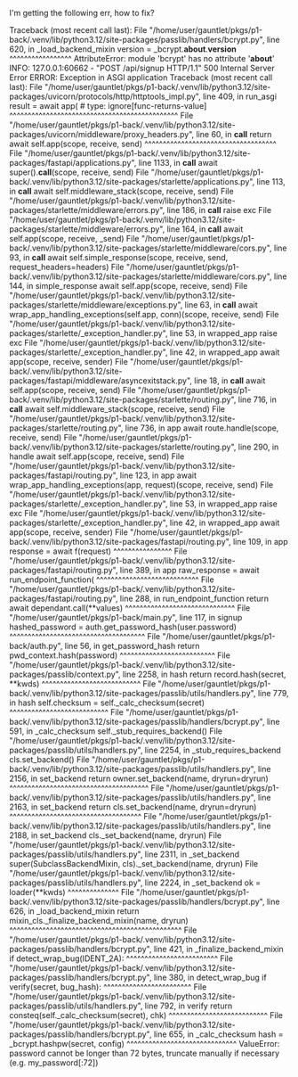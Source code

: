 I'm getting the following err, how to fix?

Traceback (most recent call last):
  File "/home/user/gauntlet/pkgs/p1-back/.venv/lib/python3.12/site-packages/passlib/handlers/bcrypt.py", line 620, in _load_backend_mixin
    version = _bcrypt.__about__.__version__
              ^^^^^^^^^^^^^^^^^
AttributeError: module 'bcrypt' has no attribute '__about__'
INFO:     127.0.0.1:60662 - "POST /api/signup HTTP/1.1" 500 Internal Server Error
ERROR:    Exception in ASGI application
Traceback (most recent call last):
  File "/home/user/gauntlet/pkgs/p1-back/.venv/lib/python3.12/site-packages/uvicorn/protocols/http/httptools_impl.py", line 409, in run_asgi
    result = await app(  # type: ignore[func-returns-value]
             ^^^^^^^^^^^^^^^^^^^^^^^^^^^^^^^^^^^^^^^^^^^^^^
  File "/home/user/gauntlet/pkgs/p1-back/.venv/lib/python3.12/site-packages/uvicorn/middleware/proxy_headers.py", line 60, in __call__
    return await self.app(scope, receive, send)
           ^^^^^^^^^^^^^^^^^^^^^^^^^^^^^^^^^^^^
  File "/home/user/gauntlet/pkgs/p1-back/.venv/lib/python3.12/site-packages/fastapi/applications.py", line 1133, in __call__
    await super().__call__(scope, receive, send)
  File "/home/user/gauntlet/pkgs/p1-back/.venv/lib/python3.12/site-packages/starlette/applications.py", line 113, in __call__
    await self.middleware_stack(scope, receive, send)
  File "/home/user/gauntlet/pkgs/p1-back/.venv/lib/python3.12/site-packages/starlette/middleware/errors.py", line 186, in __call__
    raise exc
  File "/home/user/gauntlet/pkgs/p1-back/.venv/lib/python3.12/site-packages/starlette/middleware/errors.py", line 164, in __call__
    await self.app(scope, receive, _send)
  File "/home/user/gauntlet/pkgs/p1-back/.venv/lib/python3.12/site-packages/starlette/middleware/cors.py", line 93, in __call__
    await self.simple_response(scope, receive, send, request_headers=headers)
  File "/home/user/gauntlet/pkgs/p1-back/.venv/lib/python3.12/site-packages/starlette/middleware/cors.py", line 144, in simple_response
    await self.app(scope, receive, send)
  File "/home/user/gauntlet/pkgs/p1-back/.venv/lib/python3.12/site-packages/starlette/middleware/exceptions.py", line 63, in __call__
    await wrap_app_handling_exceptions(self.app, conn)(scope, receive, send)
  File "/home/user/gauntlet/pkgs/p1-back/.venv/lib/python3.12/site-packages/starlette/_exception_handler.py", line 53, in wrapped_app
    raise exc
  File "/home/user/gauntlet/pkgs/p1-back/.venv/lib/python3.12/site-packages/starlette/_exception_handler.py", line 42, in wrapped_app
    await app(scope, receive, sender)
  File "/home/user/gauntlet/pkgs/p1-back/.venv/lib/python3.12/site-packages/fastapi/middleware/asyncexitstack.py", line 18, in __call__
    await self.app(scope, receive, send)
  File "/home/user/gauntlet/pkgs/p1-back/.venv/lib/python3.12/site-packages/starlette/routing.py", line 716, in __call__
    await self.middleware_stack(scope, receive, send)
  File "/home/user/gauntlet/pkgs/p1-back/.venv/lib/python3.12/site-packages/starlette/routing.py", line 736, in app
    await route.handle(scope, receive, send)
  File "/home/user/gauntlet/pkgs/p1-back/.venv/lib/python3.12/site-packages/starlette/routing.py", line 290, in handle
    await self.app(scope, receive, send)
  File "/home/user/gauntlet/pkgs/p1-back/.venv/lib/python3.12/site-packages/fastapi/routing.py", line 123, in app
    await wrap_app_handling_exceptions(app, request)(scope, receive, send)
  File "/home/user/gauntlet/pkgs/p1-back/.venv/lib/python3.12/site-packages/starlette/_exception_handler.py", line 53, in wrapped_app
    raise exc
  File "/home/user/gauntlet/pkgs/p1-back/.venv/lib/python3.12/site-packages/starlette/_exception_handler.py", line 42, in wrapped_app
    await app(scope, receive, sender)
  File "/home/user/gauntlet/pkgs/p1-back/.venv/lib/python3.12/site-packages/fastapi/routing.py", line 109, in app
    response = await f(request)
               ^^^^^^^^^^^^^^^^
  File "/home/user/gauntlet/pkgs/p1-back/.venv/lib/python3.12/site-packages/fastapi/routing.py", line 389, in app
    raw_response = await run_endpoint_function(
                   ^^^^^^^^^^^^^^^^^^^^^^^^^^^^
  File "/home/user/gauntlet/pkgs/p1-back/.venv/lib/python3.12/site-packages/fastapi/routing.py", line 288, in run_endpoint_function
    return await dependant.call(**values)
           ^^^^^^^^^^^^^^^^^^^^^^^^^^^^^^
  File "/home/user/gauntlet/pkgs/p1-back/main.py", line 117, in signup
    hashed_password = auth.get_password_hash(user.password)
                      ^^^^^^^^^^^^^^^^^^^^^^^^^^^^^^^^^^^^^
  File "/home/user/gauntlet/pkgs/p1-back/auth.py", line 56, in get_password_hash
    return pwd_context.hash(password)
           ^^^^^^^^^^^^^^^^^^^^^^^^^^
  File "/home/user/gauntlet/pkgs/p1-back/.venv/lib/python3.12/site-packages/passlib/context.py", line 2258, in hash
    return record.hash(secret, **kwds)
           ^^^^^^^^^^^^^^^^^^^^^^^^^^^
  File "/home/user/gauntlet/pkgs/p1-back/.venv/lib/python3.12/site-packages/passlib/utils/handlers.py", line 779, in hash
    self.checksum = self._calc_checksum(secret)
                    ^^^^^^^^^^^^^^^^^^^^^^^^^^^
  File "/home/user/gauntlet/pkgs/p1-back/.venv/lib/python3.12/site-packages/passlib/handlers/bcrypt.py", line 591, in _calc_checksum
    self._stub_requires_backend()
  File "/home/user/gauntlet/pkgs/p1-back/.venv/lib/python3.12/site-packages/passlib/utils/handlers.py", line 2254, in _stub_requires_backend
    cls.set_backend()
  File "/home/user/gauntlet/pkgs/p1-back/.venv/lib/python3.12/site-packages/passlib/utils/handlers.py", line 2156, in set_backend
    return owner.set_backend(name, dryrun=dryrun)
           ^^^^^^^^^^^^^^^^^^^^^^^^^^^^^^^^^^^^^^
  File "/home/user/gauntlet/pkgs/p1-back/.venv/lib/python3.12/site-packages/passlib/utils/handlers.py", line 2163, in set_backend
    return cls.set_backend(name, dryrun=dryrun)
           ^^^^^^^^^^^^^^^^^^^^^^^^^^^^^^^^^^^^
  File "/home/user/gauntlet/pkgs/p1-back/.venv/lib/python3.12/site-packages/passlib/utils/handlers.py", line 2188, in set_backend
    cls._set_backend(name, dryrun)
  File "/home/user/gauntlet/pkgs/p1-back/.venv/lib/python3.12/site-packages/passlib/utils/handlers.py", line 2311, in _set_backend
    super(SubclassBackendMixin, cls)._set_backend(name, dryrun)
  File "/home/user/gauntlet/pkgs/p1-back/.venv/lib/python3.12/site-packages/passlib/utils/handlers.py", line 2224, in _set_backend
    ok = loader(**kwds)
         ^^^^^^^^^^^^^^
  File "/home/user/gauntlet/pkgs/p1-back/.venv/lib/python3.12/site-packages/passlib/handlers/bcrypt.py", line 626, in _load_backend_mixin
    return mixin_cls._finalize_backend_mixin(name, dryrun)
           ^^^^^^^^^^^^^^^^^^^^^^^^^^^^^^^^^^^^^^^^^^^^^^^
  File "/home/user/gauntlet/pkgs/p1-back/.venv/lib/python3.12/site-packages/passlib/handlers/bcrypt.py", line 421, in _finalize_backend_mixin
    if detect_wrap_bug(IDENT_2A):
       ^^^^^^^^^^^^^^^^^^^^^^^^^
  File "/home/user/gauntlet/pkgs/p1-back/.venv/lib/python3.12/site-packages/passlib/handlers/bcrypt.py", line 380, in detect_wrap_bug
    if verify(secret, bug_hash):
       ^^^^^^^^^^^^^^^^^^^^^^^^
  File "/home/user/gauntlet/pkgs/p1-back/.venv/lib/python3.12/site-packages/passlib/utils/handlers.py", line 792, in verify
    return consteq(self._calc_checksum(secret), chk)
                   ^^^^^^^^^^^^^^^^^^^^^^^^^^^
  File "/home/user/gauntlet/pkgs/p1-back/.venv/lib/python3.12/site-packages/passlib/handlers/bcrypt.py", line 655, in _calc_checksum
    hash = _bcrypt.hashpw(secret, config)
           ^^^^^^^^^^^^^^^^^^^^^^^^^^^^^^
ValueError: password cannot be longer than 72 bytes, truncate manually if necessary (e.g. my_password[:72])